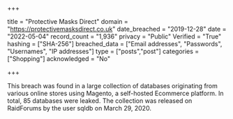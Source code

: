 +++

title = "Protective Masks Direct"
domain = "https://protectivemasksdirect.co.uk"
date_breached = "2019-12-28"
date = "2022-05-04"
record_count = "1,936"
privacy = "Public"
Verified = "True"
hashing = ["SHA-256"]
breached_data = ["Email addresses", "Passwords", "Usernames", "IP addresses"]
type = ["posts","post"]
categories = ["Shopping"]
acknowledged = "No"


+++


This breach was found in a large collection of databases originating from various online stores using Magento, a self-hosted Ecommerce platform. In total, 85 databases were leaked. The collection was released on RaidForums by the user sqldb on March 29, 2020.

